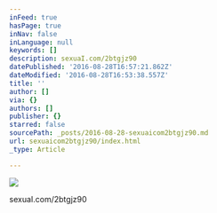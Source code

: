 ```yaml
---
inFeed: true
hasPage: true
inNav: false
inLanguage: null
keywords: []
description: sexuaI.com/2btgjz90
datePublished: '2016-08-28T16:57:21.862Z'
dateModified: '2016-08-28T16:53:38.557Z'
title: ''
author: []
via: {}
authors: []
publisher: {}
starred: false
sourcePath: _posts/2016-08-28-sexuaicom2btgjz90.md
url: sexuaicom2btgjz90/index.html
_type: Article

---
```

![](https://the-grid-user-content.s3-us-west-2.amazonaws.com/cf6df232-5a99-44f4-8573-317a92685952.jpg)

sexuaI.com/2btgjz90